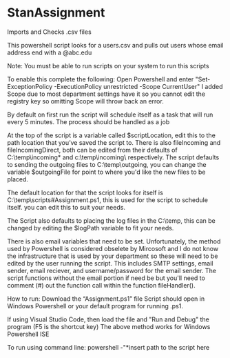 # StanAssignment
Imports and Checks .csv files


This powershell script looks for a users.csv and pulls out users whose email address end with a @abc.edu

Note: You must be able to run scripts on your system to run this scripts

To enable this complete the following:
Open Powershell and enter "Set-ExceptionPolicy -ExecutionPolicy unrestricted -Scope CurrentUser"
I added Scope due to most department settings have it so you cannot edit the registry key so omitting Scope will throw back an error.

By default on first run the script will schedule itself as a task that will run every 5 minutes. The process should be handled as a job 

At the top of the script is a variable called $scriptLocation, edit this to the path location that you’ve saved the script to. There is also fileIncoming and fileIncomingDirect, both can be edited from their defaults of C:\temp\incoming\* and c:\temp\incoming\ respectively. The script defaults to sending the outgoing files to C:\temp\outgoing, you can change the variable $outgoingFile for point to where you'd like the new files to be placed. 

The default location for that the script looks for itself is C:\temp\scripts\#Assignment.ps1, this is used for the script to schedule itself. you can edit this to suit your needs.

The Script also defaults to placing the log files in the C:\temp\, this can be changed by editing the $logPath variable to fit your needs.

There is also email variables that need to be set. Unfortunately, the method used by Powershell is considered obselete by Mircosoft and I do not know the infrastructure that is used by your department so these will need to be edited by the user running the script. This includes SMTP settings, email sender, email reciever, and username/password for the email sender. The script functions without the email portion if need be but you'll need to comment (#) out the function call within the function fileHandler().



How to run:
Download the “Assignment.ps1” file
Script should open in Windows Powershell or your default program for running .ps1. 

If using Visual Studio Code, then load the file and "Run and Debug" the program (F5 is the shortcut key)
The above method works for Windows Powershell ISE

To run using command line: powershell -"*insert path to the script here

